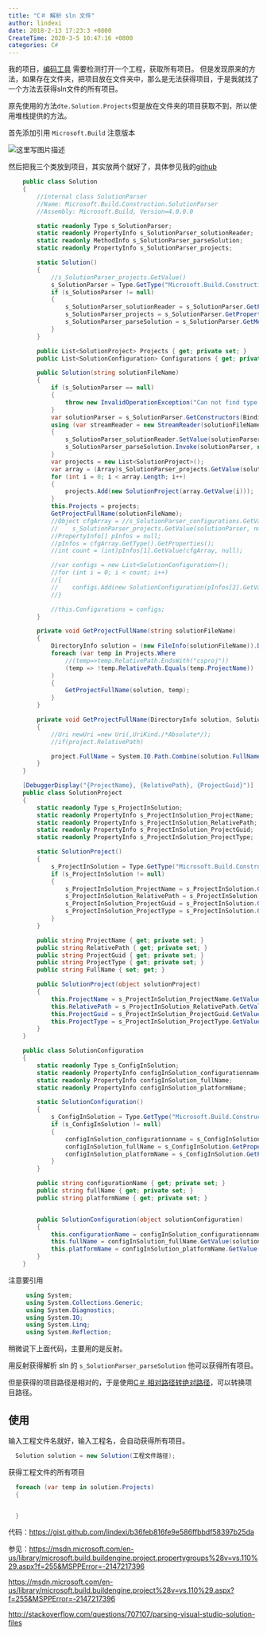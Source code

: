 ```yaml
---
title: "C＃ 解析 sln 文件"
author: lindexi
date: 2018-2-13 17:23:3 +0800
CreateTime: 2020-3-5 10:47:16 +0800
categories: C#
---
```


我的项目，[编码工具](https://marketplace.visualstudio.com/items?itemName=lindexigd.vs-extension-18109) 需要检测打开一个工程，获取所有项目。
但是发现原来的方法，如果存在文件夹，把项目放在文件夹中，那么是无法获得项目，于是我就找了一个方法去获得sln文件的所有项目。

<!--more-->



<div id="toc"></div>

原先使用的方法`dte.Solution.Projects`但是放在文件夹的项目获取不到，所以使用堆栈提供的方法。

首先添加引用  `Microsoft.Build` 注意版本

![这里写图片描述](http://img.blog.csdn.net/20170209103948364?watermark/2/text/aHR0cDovL2Jsb2cuY3Nkbi5uZXQvbGluZGV4aV9nZA==/font/5a6L5L2T/fontsize/400/fill/I0JBQkFCMA==/dissolve/70/gravity/SouthEast)

然后把我三个类放到项目，其实放两个就好了，具体参见我的[github](https://gist.github.com/lindexi/b36feb816fe9e586ffbbdf58397b25da)


```csharp
    public class Solution
    {
        //internal class SolutionParser
        //Name: Microsoft.Build.Construction.SolutionParser
        //Assembly: Microsoft.Build, Version=4.0.0.0

        static readonly Type s_SolutionParser;
        static readonly PropertyInfo s_SolutionParser_solutionReader;
        static readonly MethodInfo s_SolutionParser_parseSolution;
        static readonly PropertyInfo s_SolutionParser_projects;

        static Solution()
        {
            //s_SolutionParser_projects.GetValue()
            s_SolutionParser = Type.GetType("Microsoft.Build.Construction.SolutionParser, Microsoft.Build, Version=4.0.0.0, Culture=neutral, PublicKeyToken=b03f5f7f11d50a3a", false, false);
            if (s_SolutionParser != null)
            {
                s_SolutionParser_solutionReader = s_SolutionParser.GetProperty("SolutionReader", BindingFlags.NonPublic | BindingFlags.Instance);
                s_SolutionParser_projects = s_SolutionParser.GetProperty("Projects", BindingFlags.NonPublic | BindingFlags.Instance);
                s_SolutionParser_parseSolution = s_SolutionParser.GetMethod("ParseSolution", BindingFlags.NonPublic | BindingFlags.Instance);
            }
        }

        public List<SolutionProject> Projects { get; private set; }
        public List<SolutionConfiguration> Configurations { get; private set; }

        public Solution(string solutionFileName)
        {
            if (s_SolutionParser == null)
            {
                throw new InvalidOperationException("Can not find type 'Microsoft.Build.Construction.SolutionParser' are you missing a assembly reference to 'Microsoft.Build.dll'?");
            }
            var solutionParser = s_SolutionParser.GetConstructors(BindingFlags.Instance | BindingFlags.NonPublic).First().Invoke(null);
            using (var streamReader = new StreamReader(solutionFileName))
            {
                s_SolutionParser_solutionReader.SetValue(solutionParser, streamReader, null);
                s_SolutionParser_parseSolution.Invoke(solutionParser, null);
            }
            var projects = new List<SolutionProject>();
            var array = (Array)s_SolutionParser_projects.GetValue(solutionParser, null);
            for (int i = 0; i < array.Length; i++)
            {
                projects.Add(new SolutionProject(array.GetValue(i)));
            }
            this.Projects = projects;
            GetProjectFullName(solutionFileName);
            //Object cfgArray = //s_SolutionParser_configurations.GetValue
            //    s_SolutionParser_projects.GetValue(solutionParser, null);
            //PropertyInfo[] pInfos = null;
            //pInfos = cfgArray.GetType().GetProperties();
            //int count = (int)pInfos[1].GetValue(cfgArray, null);

            //var configs = new List<SolutionConfiguration>();
            //for (int i = 0; i < count; i++)
            //{
            //    configs.Add(new SolutionConfiguration(pInfos[2].GetValue(cfgArray, new object[] { i })));
            //}

            //this.Configurations = configs;
        }

        private void GetProjectFullName(string solutionFileName)
        {
            DirectoryInfo solution = (new FileInfo(solutionFileName)).Directory;
            foreach (var temp in Projects.Where
                //(temp=>temp.RelativePath.EndsWith("csproj"))
                (temp => !temp.RelativePath.Equals(temp.ProjectName))
            )
            {
                GetProjectFullName(solution, temp);
            }
        }

        private void GetProjectFullName(DirectoryInfo solution, SolutionProject project)
        {
            //Uri newUri =new Uri(,UriKind./*Absolute*/);
            //if(project.RelativePath)

            project.FullName = System.IO.Path.Combine(solution.FullName, project.RelativePath);
        }
    }

    [DebuggerDisplay("{ProjectName}, {RelativePath}, {ProjectGuid}")]
    public class SolutionProject
    {
        static readonly Type s_ProjectInSolution;
        static readonly PropertyInfo s_ProjectInSolution_ProjectName;
        static readonly PropertyInfo s_ProjectInSolution_RelativePath;
        static readonly PropertyInfo s_ProjectInSolution_ProjectGuid;
        static readonly PropertyInfo s_ProjectInSolution_ProjectType;

        static SolutionProject()
        {
            s_ProjectInSolution = Type.GetType("Microsoft.Build.Construction.ProjectInSolution, Microsoft.Build, Version=4.0.0.0, Culture=neutral, PublicKeyToken=b03f5f7f11d50a3a", false, false);
            if (s_ProjectInSolution != null)
            {
                s_ProjectInSolution_ProjectName = s_ProjectInSolution.GetProperty("ProjectName", BindingFlags.NonPublic | BindingFlags.Instance);
                s_ProjectInSolution_RelativePath = s_ProjectInSolution.GetProperty("RelativePath", BindingFlags.NonPublic | BindingFlags.Instance);
                s_ProjectInSolution_ProjectGuid = s_ProjectInSolution.GetProperty("ProjectGuid", BindingFlags.NonPublic | BindingFlags.Instance);
                s_ProjectInSolution_ProjectType = s_ProjectInSolution.GetProperty("ProjectType", BindingFlags.NonPublic | BindingFlags.Instance);
            }
        }

        public string ProjectName { get; private set; }
        public string RelativePath { get; private set; }
        public string ProjectGuid { get; private set; }
        public string ProjectType { get; private set; }
        public string FullName { set; get; }

        public SolutionProject(object solutionProject)
        {
            this.ProjectName = s_ProjectInSolution_ProjectName.GetValue(solutionProject, null) as string;
            this.RelativePath = s_ProjectInSolution_RelativePath.GetValue(solutionProject, null) as string;
            this.ProjectGuid = s_ProjectInSolution_ProjectGuid.GetValue(solutionProject, null) as string;
            this.ProjectType = s_ProjectInSolution_ProjectType.GetValue(solutionProject, null).ToString();
        }
    }

    public class SolutionConfiguration
    {
        static readonly Type s_ConfigInSolution;
        static readonly PropertyInfo configInSolution_configurationname;
        static readonly PropertyInfo configInSolution_fullName;
        static readonly PropertyInfo configInSolution_platformName;

        static SolutionConfiguration()
        {
            s_ConfigInSolution = Type.GetType("Microsoft.Build.Construction.ConfigurationInSolution, Microsoft.Build, Version=4.0.0.0, Culture=neutral, PublicKeyToken=b03f5f7f11d50a3a", false, false);
            if (s_ConfigInSolution != null)
            {
                configInSolution_configurationname = s_ConfigInSolution.GetProperty("ConfigurationName", BindingFlags.NonPublic | BindingFlags.Instance);
                configInSolution_fullName = s_ConfigInSolution.GetProperty("FullName", BindingFlags.NonPublic | BindingFlags.Instance);
                configInSolution_platformName = s_ConfigInSolution.GetProperty("PlatformName", BindingFlags.NonPublic | BindingFlags.Instance);
            }
        }

        public string configurationName { get; private set; }
        public string fullName { get; private set; }
        public string platformName { get; private set; }


        public SolutionConfiguration(object solutionConfiguration)
        {
            this.configurationName = configInSolution_configurationname.GetValue(solutionConfiguration, null) as string;
            this.fullName = configInSolution_fullName.GetValue(solutionConfiguration, null) as string;
            this.platformName = configInSolution_platformName.GetValue(solutionConfiguration, null) as string;
        }
    }
```

注意要引用


```csharp
     using System;
     using System.Collections.Generic;
     using System.Diagnostics;
     using System.IO;
     using System.Linq;
     using System.Reflection;

```

稍微说下上面代码，主要用的是反射。

用反射获得解析 sln 的 `s_SolutionParser_parseSolution` 他可以获得所有项目。

但是获得的项目路径是相对的，于是使用[C＃ 相对路径转绝对路径](http://lindexi.oschina.io/lindexi/post/C-%E7%9B%B8%E5%AF%B9%E8%B7%AF%E5%BE%84%E8%BD%AC%E7%BB%9D%E5%AF%B9%E8%B7%AF%E5%BE%84/)，可以转换项目路径。

## 使用

输入工程文件名就好，输入工程名，会自动获得所有项目。


```csharp
  Solution solution = new Solution(工程文件路径);
```

获得工程文件的所有项目


```csharp
  foreach (var temp in solution.Projects)
  {


  }
```



<script src="https://gist.github.com/lindexi/b36feb816fe9e586ffbbdf58397b25da.js"></script>

代码：https://gist.github.com/lindexi/b36feb816fe9e586ffbbdf58397b25da

参见：https://msdn.microsoft.com/en-us/library/microsoft.build.buildengine.project.propertygroups%28v=vs.110%29.aspx?f=255&MSPPError=-2147217396

https://msdn.microsoft.com/en-us/library/microsoft.build.buildengine.project%28v=vs.110%29.aspx?f=255&MSPPError=-2147217396

http://stackoverflow.com/questions/707107/parsing-visual-studio-solution-files

